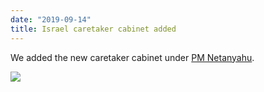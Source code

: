 ```yaml
---
date: "2019-09-14"
title: Israel caretaker cabinet added
---
```


We added the new caretaker cabinet under [PM Netanyahu](http://www.parlgov.org/explore/isr/cabinet/2019-04-09/).

![](/images/parliament-european-union.jpg)
